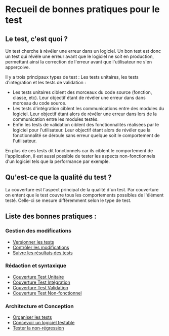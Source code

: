 Recueil de bonnes pratiques pour le test
===============================================

Le test, c'est quoi ?
----------------------------

Un test cherche à révéler une erreur dans un logiciel. 
Un bon test est donc un test qui révèle une erreur avant que le logiciel ne soit en production, permettant ainsi la correction de l'erreur avant que l'utilisateur ne s'en apperçoive.

Il y a trois principaux types de test : Les tests unitaires, les tests d'intégration et les tests de validation : 
* Les tests unitaires ciblent des morceaux du code source (fonction, classe, etc). Leur objectif étant de révéler une erreur dans dans morceau du code source.
* Les tests d'intégration ciblent les communications entre des modules du logiciel. Leur objectif étant alors de révéler une erreur dans lors de la communication entre les modules testés.
* Enfin les tests de validation ciblent des fonctionnalités réalisées par le logiciel pour l'utilisateur. Leur objectif étant alors de révéler que la fonctionnalité se déroule sans erreur quelque soit le comportement de l'utilisateur.

En plus de ces tests dit fonctionnels car ils ciblent le comportement de l'application, il est aussi possible de tester les aspects non-fonctionnels d'un logiciel tels que la performance par exemple.

Qu'est-ce que la qualité du test ?
----------------------------------

La couverture est l'aspect principal de la qualité d'un test.
Par couverture on entent que le test couvre tous les comportements possibles de l'élément testé.
Celle-ci se mesure différemment selon le type de test.

Liste des bonnes pratiques :
----------------------------

### Gestion des modifications
* [Versionner les tests](./pratiques/Test-Modif-1-versioner.md) 
* [Contrôler les modifications](./pratiques/Test-Modif-2-modifications.md) 
* [Suivre les résultats des tests](./pratiques/Test-Modif-3-suivie.md) 

### Rédaction et syntaxique

* [Couverture Test Unitaire](./pratiques/Test-Redac-1-indenter.md) 
* [Couverture Test Intégration](./pratiques/Test-Redac-2-partitionner.md) 
* [Couverture Test Validation](./pratiques/Test-Redac-3-nommer.md) 
* [Couverture Test Non-fonctionnel](./pratiques/Test-Redac-3-nommer.md) 

### Architecture et Conception
* [Organiser les tests](./pratiques/Test-Archi-1-organiser.md) 
* [Concevoir un logiciel testable](./pratiques/Test-Archi-2-testable.md) 
* [Tester la non-régression](./pratiques/Test-Archi-3-fonction.md) 

